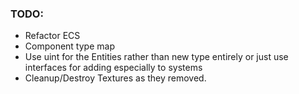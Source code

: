 ### TODO:

- Refactor ECS
- Component type map
- Use uint for the Entities rather than new type entirely or just use interfaces for adding especially to systems
- Cleanup/Destroy Textures as they removed.
